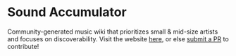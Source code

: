 # Sound Accumulator

Community-generated music wiki that prioritizes small & mid-size artists and focuses on discoverability. Visit the website [here](https://soundaccumulator.com), or else [submit a PR](https://soundaccumulator.com/contribute/) to contribute!